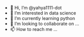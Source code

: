 - 👋 Hi, I’m @yahya1111-dot
- 👀 I’m interested in data science
- 🌱 I’m currently learning python 
- 💞️ I’m looking to collaborate on ...
- 📫 How to reach me ...

<!---
yahya1111-dot/yahya1111-dot is a ✨ special ✨ repository because its `README.md` (this file) appears on your GitHub profile.
You can click the Preview link to take a look at your changes.
--->
